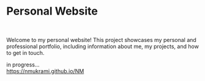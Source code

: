 <h1>Personal Website</h1> <br/>
<p> Welcome to my personal website! This project showcases my personal and professional portfolio, including information about me, my projects, and how to get in touch.</p>

in progress...<br>
<https://nmukrami.github.io/NM>

